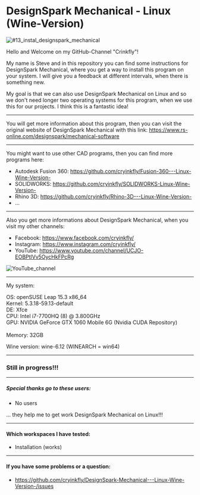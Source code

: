 # DesignSpark Mechanical - Linux (Wine-Version)

![#13_instal_designspark_mechanical](https://user-images.githubusercontent.com/79079633/126766387-33a28763-5974-4fc5-ba5f-f643b7aebc1f.png)


Hello and Welcome on my GitHub-Channel "Crinkfly"!

My name is Steve and in this repository you can find some instructions for DesignSpark Mechanical, where you get a way to install this program on your system.
I will give you a feedback at different intervals, when there is something new.

My goal is that we can also use DesignSpark Mechanical on Linux and so we don't need longer two operating systems for this program, when we use this for our projects. I think this is a fantastic idea!

________________________________________________

You will get more information about this program, then you can visit the original website of DesignSpark Mechanical with this link: https://www.rs-online.com/designspark/mechanical-software
________________________________________________

You might want to use other CAD programs, then you can find more programs here:

  - Autodesk Fusion 360: https://github.com/cryinkfly/Fusion-360---Linux-Wine-Version-
  - SOLIDWORKS: https://github.com/cryinkfly/SOLIDWORKS-Linux-Wine-Version-
  - Rhino 3D: https://github.com/cryinkfly/Rhino-3D---Linux-Wine-Version-
  - ...
________________________________________________

Also you get more informations about DesignSpark Mechanical, when you visit my other channels:

  - Facebook:  https://www.facebook.com/cryinkfly/
  - Instagram: https://www.instagram.com/cryinkfly/
  - YouTube:   https://www.youtube.com/channel/UCJO-EOBPtlVv5OycHkFPcRg


![YouTube_channel](https://user-images.githubusercontent.com/79079633/119709635-b9994e00-be5d-11eb-976a-fca87b572af1.png)

________________________________________________

My system:

OS: openSUSE Leap 15.3 x86_64<br/>
Kernel: 5.3.18-59.13-default<br/>
DE: Xfce<br/>
CPU: Intel i7-7700HQ (8) @ 3.800GHz<br/>
GPU: NVIDIA GeForce GTX 1060 Mobile 6G (Nvidia CUDA Repository)<br/><br/>
Memory: 32GB

Wine version: wine-6.12 (WINEARCH = win64)

________________________________________________

### Still in progress!!!
________________________________________________________________________________________________

##### Special thanks go to these users:

- No users

... they help me to get work DesignSpark Mechanical on Linux!!!
________________________________________________________________________________________________

#### Which workspaces I have tested:

- Installation (works)
________________________________________________________________________________________________

#### If you have some problems or a question:

- https://github.com/cryinkfly/DesignSpark-Mechanical---Linux-Wine-Version-/issues
